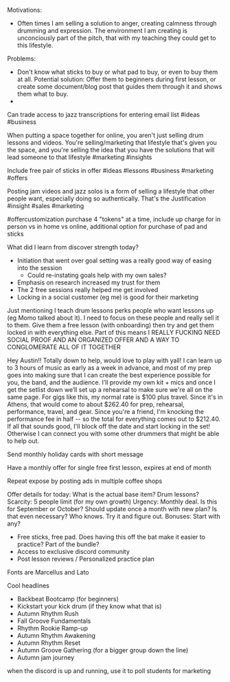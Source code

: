 Motivations:
- Often times I am selling a solution to anger, creating calmness through drumming and expression. The environment I am creating is unconciously part of the pitch, that with my teaching they could get to this lifestyle.

Problems:
- Don't know what sticks to buy or what pad to buy, or even to buy them at all. Potential solution: Offer them to beginners during first lesson, or create some document/blog post that guides them through it and shows them what to buy.
- 

Can trade access to jazz transcriptions for entering email list #ideas #business

When putting a space together for online, you aren't just selling drum lessons and videos. You're selling/marketing that lifestyle that's given you the space, and you're selling the idea that you have the solutions that will lead someone to that lifestyle #marketing #insights

Include free pair of sticks in offer #ideas #lessons #business #marketing #offers

Posting jam videos and jazz solos is a form of selling a lifestyle that other people want, especially doing so authentically. That's the Justification #insight #sales #marketing

#offercustomization purchase 4 "tokens" at a time, include up charge for in person vs in home vs online, additional option for purchase of pad and sticks

What did I learn from discover strength today?
- Initiation that went over goal setting was a really good way of easing into the session
  - Could re-instating goals help with my own sales?
- Emphasis on research increased my trust for them
- The 2 free sessions really helped me get involved
- Locking in a social customer (eg me) is good for their marketing

Just mentioning I teach drum lessons perks people who want lessons up (eg Momo talked about it). I need to focus on these people and really sell it to them. Give them a free lesson (with onboarding) then try and get them locked in with everything else. Part of this means I REALLY FUCKING NEED SOCIAL PROOF AND AN ORGANIZED OFFER AND A WAY TO CONGLOMERATE ALL OF IT TOGETHER

Hey Austin!! Totally down to help, would love to play with yall! I can learn up to 3 hours of music as early as a week in advance, and most of my prep goes into making sure that I can create the best experience possible for you, the band, and the audience. I’ll provide my own kit + mics and once I get the setlist down we’ll set up a rehearsal to make sure we're all on the same page.  For gigs like this, my normal rate is $100 plus travel. Since it's in Athens, that would come to about $262.40 for prep, rehearsal, performance, travel, and gear. Since you're a friend, I'm knocking the performance fee in half -- so the total for everything comes out to $212.40. If all that sounds good, I'll block off the date and start locking in the set! Otherwise I can connect you with some other drummers that might be able to help out.

Send monthly holiday cards with short message

Have a monthly offer for single free first lesson, expires at end of month

Repeat expose by posting ads in multiple coffee shops

Offer details for today:
What is the actual base item? Drum lessons?
Scarcity: 5 people limit (for my own growth)
Urgency: Monthly deal. Is this for September or October? Should update once a month with new plan? Is that even necessary? Who knows. Try it and figure out.
Bonuses: Start with any? 
- Free sticks, free pad. Does having this off the bat make it easier to practice? Part of the bundle?
- Access to exclusive discord community
- Post lesson reviews / Personalized practice plan

Fonts are Marcellus and Lato

Cool headlines
- Backbeat Bootcamp (for beginners)
- Kickstart your kick drum (if they know what that is)
- Autumn Rhythm Rush
- Fall Groove Fundamentals
- Rhythm Rookie Ramp-up
- Autumn Rhythm Awakening
- Autumn Rhythm Reset
- Autumn Groove Gathering (for a bigger group down the line)
- Autumn jam journey

when the discord is up and running, use it to poll students for marketing